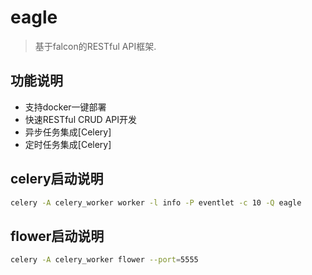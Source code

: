 # eagle
> 基于falcon的RESTful API框架.

## 功能说明
- 支持docker一键部署
- 快速RESTful CRUD API开发
- 异步任务集成[Celery]
- 定时任务集成[Celery]

## celery启动说明
```bash
celery -A celery_worker worker -l info -P eventlet -c 10 -Q eagle
```

## flower启动说明
```bash
celery -A celery_worker flower --port=5555
```